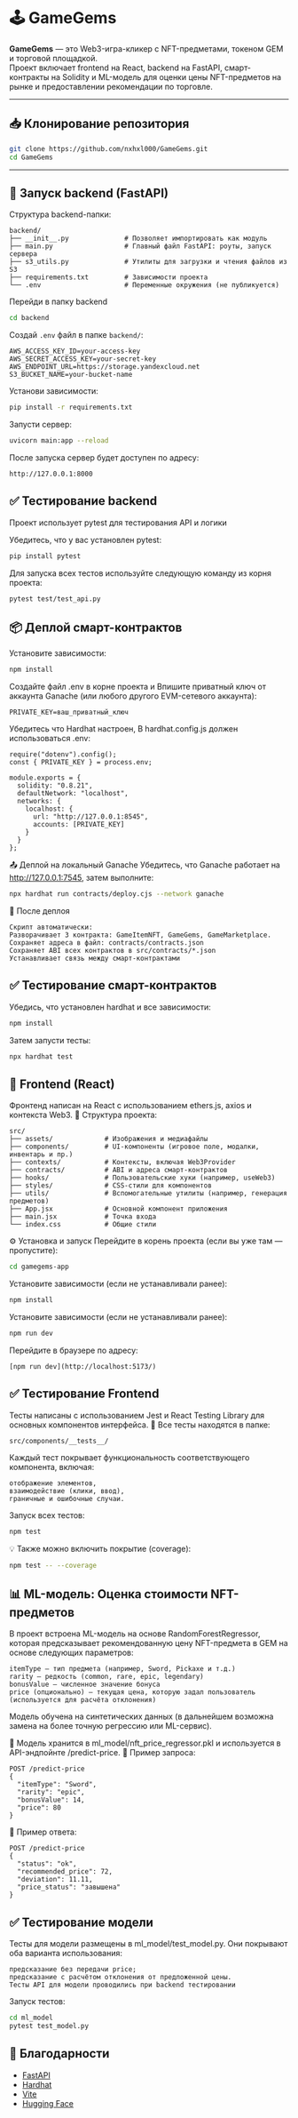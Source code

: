 # 🕹️ GameGems

**GameGems** — это Web3-игра-кликер с NFT-предметами, токеном GEM и торговой площадкой.  
Проект включает frontend на React, backend на FastAPI, смарт-контракты на Solidity и ML-модель для оценки цены NFT-предметов на рынке и предоставлении рекомендации по торговле.

---

## 📥 Клонирование репозитория

```bash
git clone https://github.com/nxhxl000/GameGems.git
cd GameGems
```

---

## 🚀 Запуск backend (FastAPI)

Структура backend-папки:
```
backend/
├── __init__.py              # Позволяет импортировать как модуль
├── main.py                  # Главный файл FastAPI: роуты, запуск сервера
├── s3_utils.py              # Утилиты для загрузки и чтения файлов из S3
├── requirements.txt         # Зависимости проекта
└── .env                     # Переменные окружения (не публикуется)
```


Перейди в папку backend
```bash
cd backend
```

Создай `.env` файл в папке `backend/`:

```env
AWS_ACCESS_KEY_ID=your-access-key
AWS_SECRET_ACCESS_KEY=your-secret-key
AWS_ENDPOINT_URL=https://storage.yandexcloud.net
S3_BUCKET_NAME=your-bucket-name
```

Установи зависимости:

```bash
pip install -r requirements.txt
```

Запусти сервер:

```bash
uvicorn main:app --reload
```

После запуска сервер будет доступен по адресу:
```
http://127.0.0.1:8000
```
## ✅ Тестирование backend

Проект использует pytest для тестирования API и логики

Убедитесь, что у вас установлен pytest:
```bash
pip install pytest
```

Для запуска всех тестов используйте следующую команду из корня проекта:

```bash
pytest test/test_api.py
```

## 📦 Деплой смарт-контрактов

Установите зависимости:
```bash
npm install
```
Создайте файл .env в корне проекта и Впишите приватный ключ от аккаунта Ganache (или любого другого EVM-сетевого аккаунта):
```
PRIVATE_KEY=ваш_приватный_ключ
```

Убедитесь что Hardhat настроен, В hardhat.config.js должен использоваться .env:

```
require("dotenv").config();
const { PRIVATE_KEY } = process.env;

module.exports = {
  solidity: "0.8.21",
  defaultNetwork: "localhost",
  networks: {
    localhost: {
      url: "http://127.0.0.1:8545",
      accounts: [PRIVATE_KEY]
    }
  }
};
```
📤 Деплой на локальный Ganache
  Убедитесь, что Ganache работает на http://127.0.0.1:7545, затем выполните:
```bash
npx hardhat run contracts/deploy.cjs --network ganache
```
📁 После деплоя
```
Скрипт автоматически:
Разворачивает 3 контракта: GameItemNFT, GameGems, GameMarketplace.
Сохраняет адреса в файл: contracts/contracts.json
Сохраняет ABI всех контрактов в src/contracts/*.json
Устанавливает связь между смарт-контрактами
```
## ✅ Тестирование смарт-контрактов
Убедись, что установлен hardhat и все зависимости:
```bash
npm install
```
Затем запусти тесты:
```bash
npx hardhat test
```

## 🧩 Frontend (React)
Фронтенд написан на React с использованием ethers.js, axios и контекста Web3.
📁 Структура проекта:
```
src/
├── assets/             # Изображения и медиафайлы
├── components/         # UI-компоненты (игровое поле, модалки, инвентарь и пр.)
├── contexts/           # Контексты, включая Web3Provider
├── contracts/          # ABI и адреса смарт-контрактов
├── hooks/              # Пользовательские хуки (например, useWeb3)
├── styles/             # CSS-стили для компонентов
├── utils/              # Вспомогательные утилиты (например, генерация предметов)
├── App.jsx             # Основной компонент приложения
├── main.jsx            # Точка входа
└── index.css           # Общие стили
```
⚙️ Установка и запуск
Перейдите в корень проекта (если вы уже там — пропустите):
```bash
cd gamegems-app
```
Установите зависимости (если не устанавливали ранее):
```bash
npm install
```
Установите зависимости (если не устанавливали ранее):
```bash
npm run dev
```
Перейдите в браузере по адресу:
```
[npm run dev](http://localhost:5173/)
```
## ✅ Тестирование Frontend 
Тесты написаны с использованием Jest и React Testing Library для основных компонентов интерфейса.
📁 Все тесты находятся в папке:
```
src/components/__tests__/
```
Каждый тест покрывает функциональность соответствующего компонента, включая:
```
отображение элементов,
взаимодействие (клики, ввод),
граничные и ошибочные случаи.
```
Запуск всех тестов:
```bash
npm test
```
💡 Также можно включить покрытие (coverage):
```bash
npm test -- --coverage
```
## 📊 ML-модель: Оценка стоимости NFT-предметов
В проект встроена ML-модель на основе RandomForestRegressor, которая предсказывает рекомендованную цену NFT-предмета в GEM на основе следующих параметров:
```
itemType — тип предмета (например, Sword, Pickaxe и т.д.)
rarity — редкость (common, rare, epic, legendary)
bonusValue — численное значение бонуса
price (опционально) — текущая цена, которую задал пользователь (используется для расчёта отклонения)
```
Модель обучена на синтетических данных (в дальнейшем возможна замена на более точную регрессию или ML-сервис).

📁 Модель хранится в ml_model/nft_price_regressor.pkl и используется в API-эндпойнте /predict-price.
🔬 Пример запроса:
```
POST /predict-price
{
  "itemType": "Sword",
  "rarity": "epic",
  "bonusValue": 14,
  "price": 80
}
```
🔁 Пример ответа:
```
POST /predict-price
{
  "status": "ok",
  "recommended_price": 72,
  "deviation": 11.11,
  "price_status": "завышена"
}
```
## ✅ Тестирование модели
Тесты для модели размещены в ml_model/test_model.py. Они покрывают оба варианта использования:
```
предсказание без передачи price;
предсказание с расчётом отклонения от предложенной цены.
Тесты API для модели проводились при backend тестировании 
```
Запуск тестов:
```bash
cd ml_model
pytest test_model.py
```

## 🤝 Благодарности

- [FastAPI](https://fastapi.tiangolo.com/)
- [Hardhat](https://hardhat.org/)
- [Vite](https://vitejs.dev/)
- [Hugging Face](https://huggingface.co/)


